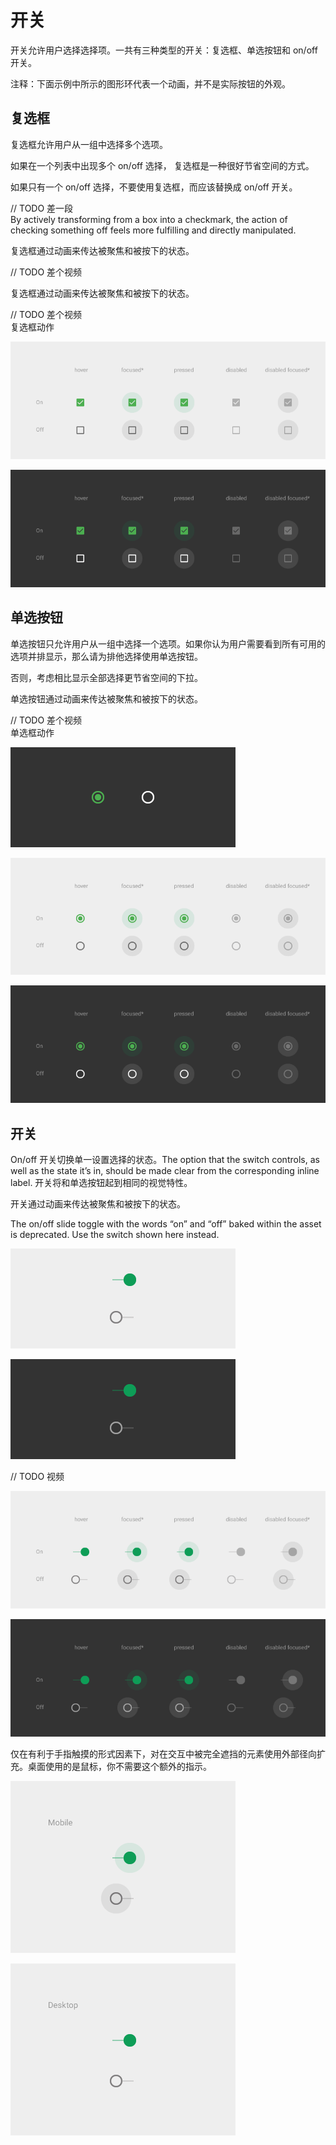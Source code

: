 # 开关

开关允许用户选择选择项。一共有三种类型的开关：复选框、单选按钮和 on/off 开关。

注释：下面示例中所示的图形环代表一个动画，并不是实际按钮的外观。

## 复选框 

复选框允许用户从一组中选择多个选项。 

如果在一个列表中出现多个 on/off 选择， 复选框是一种很好节省空间的方式。

如果只有一个 on/off 选择，不要使用复选框，而应该替换成 on/off 开关。

// TODO 差一段  
By actively transforming from a box into a checkmark, the action of checking something off feels more fulfilling and directly manipulated.

复选框通过动画来传达被聚焦和被按下的状态。

// TODO 差个视频

复选框通过动画来传达被聚焦和被按下的状态。

// TODO 差个视频  
复选框动作  

![checkbox-switches_07a](images/components-switches-checkbox-switches_07a_large_mdpi.png)

![checkbox-switches_07b](images/components-switches-checkbox-switches_07b_large_mdpi.png)

## 单选按钮

单选按钮只允许用户从一组中选择一个选项。如果你认为用户需要看到所有可用的选项并排显示，那么请为排他选择使用单选按钮。

否则，考虑相比显示全部选择更节省空间的下拉。

单选按钮通过动画来传达被聚焦和被按下的状态。

// TODO 差个视频  
单选框动作

![switches-radio_02](images/components-switches-radio_02_large_mdpi.png)

![switches-radiobutton-radio_spec_12a](images/components-switches-radiobutton-radio_spec_12a_large_mdpi.png)

![switches-radiobutton-radio_spec_12a](images/components-switches-radiobutton-radio_spec_12b_large_mdpi.png)

## 开关

On/off 开关切换单一设置选择的状态。The option that the switch controls, as well as the state it’s in, should be made clear from the corresponding inline label. 开关将和单选按钮起到相同的视觉特性。

开关通过动画来传达被聚焦和被按下的状态。

The on/off slide toggle with the words “on” and “off” baked within the asset is deprecated. Use the switch shown here instead.

![switches-switch-switches_spec_03](images/components-switches-switch-switches_spec_03_large_mdpi.png)

![switches-radio_switches_spec_03_dark](images/components-switches-radio_switches_spec_03_dark_large_mdpi.png)

// TODO 视频

![switches-switch-switches_spec_10a](images/components-switches-switch-switches_spec_10a_large_mdpi.png)

![images/components-switches-switch-switches_spec_10b_large_mdpi.png](images/components-switches-switch-switches_spec_10b_large_mdpi.png)

仅在有利于手指触摸的形式因素下，对在交互中被完全遮挡的元素使用外部径向扩充。桌面使用的是鼠标，你不需要这个额外的指示。

![images/components-switches-switch-mobile-fingertouch_large_mdpi.png](images/components-switches-switch-mobile-fingertouch_large_mdpi.png)

![images/components-switches-switch-desktop-fingertouch_large_xhdpi.png](images/components-switches-switch-desktop-fingertouch_large_mdpi.png)


